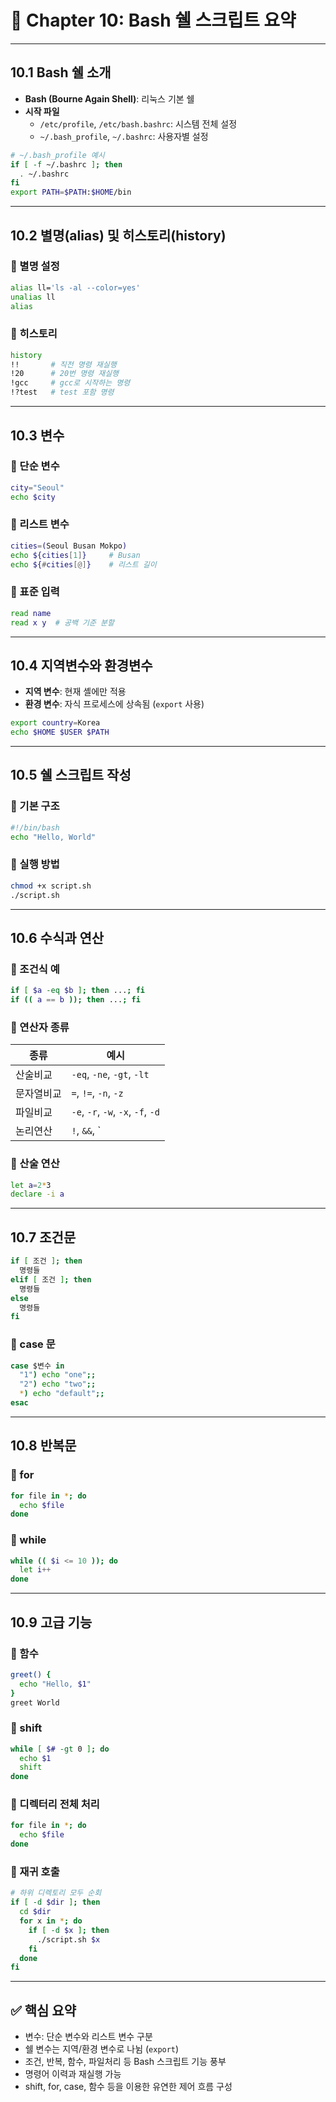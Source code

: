 # 🐚 Chapter 10: Bash 쉘 스크립트 요약

---

## 10.1 Bash 쉘 소개

- **Bash (Bourne Again Shell)**: 리눅스 기본 쉘
- **시작 파일**
  - `/etc/profile`, `/etc/bash.bashrc`: 시스템 전체 설정
  - `~/.bash_profile`, `~/.bashrc`: 사용자별 설정

```bash
# ~/.bash_profile 예시
if [ -f ~/.bashrc ]; then
  . ~/.bashrc
fi
export PATH=$PATH:$HOME/bin
```

---

## 10.2 별명(alias) 및 히스토리(history)

### 🔸 별명 설정
```bash
alias ll='ls -al --color=yes'
unalias ll
alias
```

### 🔸 히스토리
```bash
history
!!       # 직전 명령 재실행
!20      # 20번 명령 재실행
!gcc     # gcc로 시작하는 명령
!?test   # test 포함 명령
```

---

## 10.3 변수

### 🔸 단순 변수
```bash
city="Seoul"
echo $city
```

### 🔸 리스트 변수
```bash
cities=(Seoul Busan Mokpo)
echo ${cities[1]}     # Busan
echo ${#cities[@]}    # 리스트 길이
```

### 🔸 표준 입력
```bash
read name
read x y  # 공백 기준 분할
```

---

## 10.4 지역변수와 환경변수

- **지역 변수**: 현재 셸에만 적용
- **환경 변수**: 자식 프로세스에 상속됨 (`export` 사용)

```bash
export country=Korea
echo $HOME $USER $PATH
```

---

## 10.5 쉘 스크립트 작성

### 🔸 기본 구조
```bash
#!/bin/bash
echo "Hello, World"
```

### 🔸 실행 방법
```bash
chmod +x script.sh
./script.sh
```

---

## 10.6 수식과 연산

### 🔸 조건식 예
```bash
if [ $a -eq $b ]; then ...; fi
if (( a == b )); then ...; fi
```

### 🔸 연산자 종류

| 종류 | 예시 |
|------|------|
| 산술비교 | `-eq`, `-ne`, `-gt`, `-lt` |
| 문자열비교 | `=`, `!=`, `-n`, `-z` |
| 파일비교 | `-e`, `-r`, `-w`, `-x`, `-f`, `-d` |
| 논리연산 | `!`, `&&`, `||` |

### 🔸 산술 연산
```bash
let a=2*3
declare -i a
```

---

## 10.7 조건문

```bash
if [ 조건 ]; then
  명령들
elif [ 조건 ]; then
  명령들
else
  명령들
fi
```

### 🔸 case 문
```bash
case $변수 in
  "1") echo "one";;
  "2") echo "two";;
  *) echo "default";;
esac
```

---

## 10.8 반복문

### 🔸 for
```bash
for file in *; do
  echo $file
done
```

### 🔸 while
```bash
while (( $i <= 10 )); do
  let i++
done
```

---

## 10.9 고급 기능

### 🔸 함수
```bash
greet() {
  echo "Hello, $1"
}
greet World
```

### 🔸 shift
```bash
while [ $# -gt 0 ]; do
  echo $1
  shift
done
```

### 🔸 디렉터리 전체 처리
```bash
for file in *; do
  echo $file
done
```

### 🔸 재귀 호출
```bash
# 하위 디렉토리 모두 순회
if [ -d $dir ]; then
  cd $dir
  for x in *; do
    if [ -d $x ]; then
      ./script.sh $x
    fi
  done
fi
```

---

## ✅ 핵심 요약

- 변수: 단순 변수와 리스트 변수 구분
- 쉘 변수는 지역/환경 변수로 나뉨 (`export`)
- 조건, 반복, 함수, 파일처리 등 Bash 스크립트 기능 풍부
- 명령어 이력과 재실행 가능
- shift, for, case, 함수 등을 이용한 유연한 제어 흐름 구성
